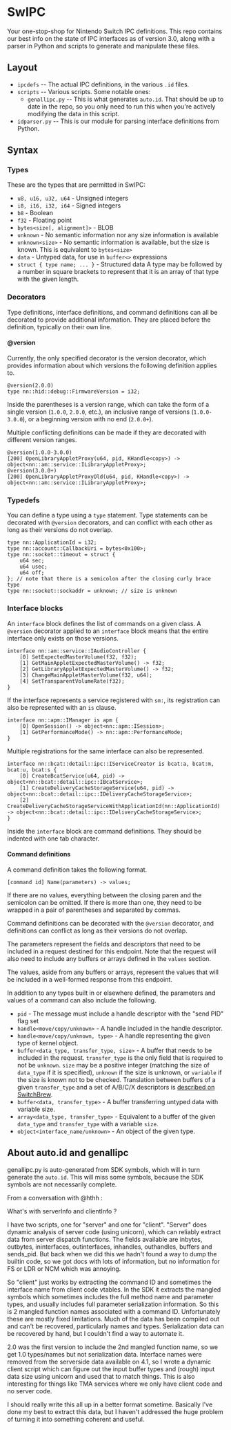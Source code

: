 SwIPC
=====

Your one-stop-shop for Nintendo Switch IPC definitions.  This repo contains our best info on the state of IPC interfaces as of version 3.0, along with a parser in Python and scripts to generate and manipulate these files.

Layout
------

- `ipcdefs` -- The actual IPC definitions, in the various `.id` files.
- `scripts` -- Various scripts.  Some notable ones:
	- `genallipc.py` -- This is what generates `auto.id`.  That should be up to date in the repo, so you only need to run this when you're actively modifying the data in this script.
- `idparser.py` -- This is our module for parsing interface definitions from Python.

Syntax
------

### Types

These are the types that are permitted in SwIPC:
- `u8, u16, u32, u64` - Unsigned integers
- `i8, i16, i32, i64` - Signed integers
- `b8` - Boolean
- `f32` - Floating point
- `bytes<size[, alignment]>` - BLOB
- `unknown` - No semantic information nor any size information is available
- `unknown<size>` - No semantic information is available, but the size is known. This is equivalent to `bytes<size>`
- `data` - Untyped data, for use in `buffer<>` expressions
- `struct { type name; ... }` - Structured data
A type may be followed by a number in square brackets to represent that it is an array of that type with the given length.

### Decorators

Type definitions, interface definitions, and command definitions can all be decorated to provide additional information. They are placed before the definition, typically on their own line.

#### @version

Currently, the only specified decorator is the version decorator, which provides information about which versions the following definition applies to.

```
@version(2.0.0)
type nn::hid::debug::FirmwareVersion = i32;
```

Inside the parentheses is a version range, which can take the form of a single version (`1.0.0`, `2.0.0`, etc.), an inclusive range of versions (`1.0.0-3.0.0`), or a beginning version with no end (`2.0.0+`).

Multiple conflicting definitions can be made if they are decorated with different version ranges.

```
@version(1.0.0-3.0.0)
[200] OpenLibraryAppletProxy(u64, pid, KHandle<copy>) -> object<nn::am::service::ILibraryAppletProxy>;
@version(3.0.0+)
[200] OpenLibraryAppletProxyOld(u64, pid, KHandle<copy>) -> object<nn::am::service::ILibraryAppletProxy>;
```

### Typedefs

You can define a type using a `type` statement. Type statements can be decorated with `@version` decorators, and can conflict with each other as long as their versions do not overlap.
```
type nn::ApplicationId = i32;
type nn::account::CallbackUri = bytes<0x100>;
type nn::socket::timeout = struct {
	u64 sec;
	u64 usec;
	u64 off;
}; // note that there is a semicolon after the closing curly brace
type 
type nn::socket::sockaddr = unknown; // size is unknown
```

### Interface blocks

An `interface` block defines the list of commands on a given class. A `@version` decorator applied to an `interface` block means that the entire interface only exists on those versions.
```
interface nn::am::service::IAudioController {
	[0] SetExpectedMasterVolume(f32, f32);
	[1] GetMainAppletExpectedMasterVolume() -> f32;
	[2] GetLibraryAppletExpectedMasterVolume() -> f32;
	[3] ChangeMainAppletMasterVolume(f32, u64);
	[4] SetTransparentVolumeRate(f32);
}
```
If the interface represents a service registered with `sm:`, its registration can also be represented with an `is` clause.
```
interface nn::apm::IManager is apm {
	[0] OpenSession() -> object<nn::apm::ISession>;
	[1] GetPerformanceMode() -> nn::apm::PerformanceMode;
}
```
Multiple registrations for the same interface can also be represented.
```
interface nn::bcat::detail::ipc::IServiceCreator is bcat:a, bcat:m, bcat:u, bcat:s {
	[0] CreateBcatService(u64, pid) -> object<nn::bcat::detail::ipc::IBcatService>;
	[1] CreateDeliveryCacheStorageService(u64, pid) -> object<nn::bcat::detail::ipc::IDeliveryCacheStorageService>;
	[2] CreateDeliveryCacheStorageServiceWithApplicationId(nn::ApplicationId) -> object<nn::bcat::detail::ipc::IDeliveryCacheStorageService>;
}
```

Inside the `interface` block are command definitions. They should be indented with one tab character.

#### Command definitions

A command definition takes the following format.
```
[command id] Name(parameters) -> values;
```
If there are no values, everything between the closing paren and the semicolon can be omitted. If there is more than one, they need to be wrapped in a pair of parentheses and separated by commas.

Command definitions can be decorated with the `@version` decorator, and definitions can conflict as long as their versions do not overlap.

The parameters represent the fields and descriptors that need to be included in a request destined for this endpoint. Note that the request will also need to include any buffers or arrays defined in the `values` section.

The values, aside from any buffers or arrays, represent the values that will be included in a well-formed response from this endpoint.

In addition to any types built in or elsewhere defined, the parameters and values of a command can also include the following.
- `pid` - The message must include a handle descriptor with the "send PID" flag set
- `handle<move/copy/unknown>` - A handle included in the handle descriptor.
- `handle<move/copy/unknown, type>` - A handle representing the given type of kernel object.
- `buffer<data_type, transfer_type, size>` - A buffer that needs to be included in the request. `transfer_type` is the only field that is required to not be `unknown`. `size` may be a positive integer (matching the size of `data_type` if it is specified), `unknown` if the size is unknown, or `variable` if the size is known not to be checked. Translation between buffers of a given `transfer_type` and a set of A/B/C/X descriptors is [described on SwitchBrew](http://switchbrew.org/index.php?title=IPC_Marshalling#Official_marshalling_code).
- `buffer<data, transfer_type>` - A buffer transferring untyped data with variable size.
- `array<data_type, transfer_type>` - Equivalent to a buffer of the given `data_type` and `transfer_type` with a variable `size`.
- `object<interface_name/unknown>` - An object of the given type.

About auto.id and genallipc
---------------------------

genallipc.py is auto-generated from SDK symbols, which will in turn generate the `auto.id`. This will miss some symbols, because the SDK symbols are not necessarily complete.

From a conversation with @hthh :

What's with serverInfo and clientInfo ?

I have two scripts, one for "server" and one for "client".  "Server" does dynamic analysis of server code (using unicorn), which can reliably extract data from server dispatch functions. The fields available are inbytes, outbytes, ininterfaces, outinterfaces, inhandles, outhandles, buffers and sends_pid. But back when we did this we hadn't found a way to dump the builtin code, so we got docs with lots of information, but no information for FS or LDR or NCM which was annoying.

So "client" just works by extracting the command ID and sometimes the interface name from client code vtables. In the SDK it extracts the mangled symbols which sometimes includes the full method name and parameter types, and usually includes full parameter serialization information. So this is 2 mangled function names associated with a command ID. Unfortunately these are mostly fixed limitations. Much of the data has been compiled out and can't be recovered, particularly names and types. Serialization data can be recovered by hand, but I couldn't find a way to automate it.

2.0 was the first version to include the 2nd mangled function name, so we get 1.0 types/names but not serialization data. Interface names were removed from the serverside data available on 4.1, so I wrote a dynamic client script which can figure out the input buffer types and (rough) input data size using unicorn and used that to match things. This is also interesting for things like TMA services where we only have client code and no server code.

I should really write this all up in a better format sometime. Basically I've done my best to extract this data, but I haven't addressed the huge problem of turning it into something coherent and useful.
